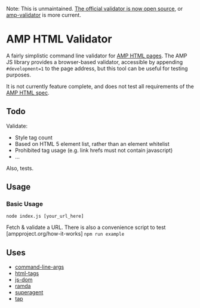 Note: This is unmaintained. [The official validator is now open source](https://github.com/ampproject/amphtml/tree/master/validator), or [amp-validator](https://github.com/dorightdigital/amp-validator) is more current.

# AMP HTML Validator

A fairly simplistic command line validator for [AMP HTML pages](https://github.com/ampproject/amphtml). The AMP JS library provides a browser-based validator, accessible by appending ```#development=1``` to the page address, but this tool can be useful for testing purposes.

It is not currently feature complete, and does not test all requirements of the [AMP HTML spec](https://github.com/ampproject/amphtml/blob/master/spec/amp-html-format.md).

## Todo
Validate:
* Style tag count
* Based on HTML 5 element list, rather than an element whitelist
* Prohibited tag usage (e.g. link hrefs must not contain javascript)
* ...

Also, tests.

## Usage

### Basic Usage
 ```node index.js [your_url_here]```
 
Fetch & validate a URL. There is also a convenience script to test [ampproject.org/how-it-works]
```npm run example```


## Uses
* [command-line-args](https://github.com/75lb/command-line-args)
* [html-tags](https://github.com/sindresorhus/html-tags)
* [js-dom](https://github.com/tmpvar/jsdom)
* [ramda](http://ramdajs.com/0.18.0/index.html)
* [superagent](https://github.com/visionmedia/superagent)
* [tap](https://github.com/isaacs/node-tap)
